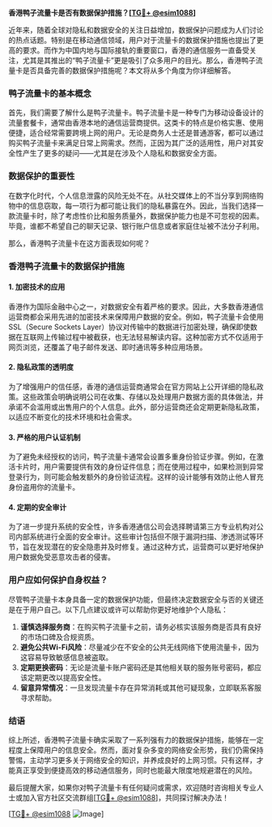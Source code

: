 **香港鸭子流量卡是否有数据保护措施？[[TG💪+ @esim1088](https://t.me/s/esim1088)]**

近年来，随着全球对隐私和数据安全的关注日益增加，数据保护问题成为人们讨论的热点话题。特别是在移动通信领域，用户对于流量卡的数据保护措施也提出了更高的要求。而作为中国内地与国际接轨的重要窗口，香港的通信服务一直备受关注，尤其是其推出的“鸭子流量卡”更是吸引了众多用户的目光。那么，香港鸭子流量卡是否具备完善的数据保护措施呢？本文将从多个角度为你详细解答。

### 鸭子流量卡的基本概念

首先，我们需要了解什么是鸭子流量卡。鸭子流量卡是一种专门为移动设备设计的流量套餐卡，通常由香港本地的通信运营商提供。这类卡的特点是价格实惠、使用便捷，适合经常需要跨境上网的用户。无论是商务人士还是普通游客，都可以通过购买鸭子流量卡来满足日常上网需求。然而，正因为其广泛的适用性，用户对其安全性产生了更多的疑问——尤其是在涉及个人隐私和数据安全方面。

### 数据保护的重要性

在数字化时代，个人信息泄露的风险无处不在。从社交媒体上的不当分享到网络购物中的信息窃取，每一项行为都可能让我们的隐私暴露在外。因此，当我们选择一款流量卡时，除了考虑性价比和服务质量外，数据保护能力也是不可忽视的因素。毕竟，谁都不希望自己的聊天记录、银行账户信息或者家庭住址被不法分子利用。

那么，香港鸭子流量卡在这方面表现如何呢？

### 香港鸭子流量卡的数据保护措施

#### 1. **加密技术的应用**
香港作为国际金融中心之一，对数据安全有着严格的要求。因此，大多数香港通信运营商都会采用先进的加密技术来保障用户数据的安全。例如，鸭子流量卡会使用SSL（Secure Sockets Layer）协议对传输中的数据进行加密处理，确保即使数据在互联网上传输过程中被截获，也无法轻易解读内容。这种加密方式不仅适用于网页浏览，还覆盖了电子邮件发送、即时通讯等多种应用场景。

#### 2. **隐私政策的透明度**
为了增强用户的信任感，香港的通信运营商通常会在官方网站上公开详细的隐私政策。这些政策会明确说明公司在收集、存储以及处理用户数据方面的具体做法，并承诺不会滥用或出售用户的个人信息。此外，部分运营商还会定期更新隐私政策，以适应不断变化的技术环境和社会需求。

#### 3. **严格的用户认证机制**
为了避免未经授权的访问，鸭子流量卡通常会设置多重身份验证步骤。例如，在激活卡片时，用户需要提供有效的身份证件信息；而在使用过程中，如果检测到异常登录行为，则可能会触发额外的身份验证流程。这样的设计能够有效防止他人冒充身份盗用你的流量卡。

#### 4. **定期的安全审计**
为了进一步提升系统的安全性，许多香港通信公司会选择聘请第三方专业机构对公司内部系统进行全面的安全审计。这些审计包括但不限于漏洞扫描、渗透测试等环节，旨在发现潜在的安全隐患并及时修复。通过这种方式，运营商可以更好地保护用户数据免受恶意攻击者的侵害。

### 用户应如何保护自身权益？

尽管鸭子流量卡本身具备一定的数据保护功能，但最终决定数据安全与否的关键还是在于用户自己。以下几点建议或许可以帮助你更好地维护个人隐私：

1. **谨慎选择服务商**：在购买鸭子流量卡之前，请务必核实该服务商是否具有良好的市场口碑及合规资质。
2. **避免公共Wi-Fi风险**：尽量减少在不安全的公共无线网络下使用流量卡，因为这容易导致敏感信息被盗取。
3. **定期更换密码**：无论是流量卡账户密码还是其他相关联的服务账号密码，都应该定期更改以提高安全性。
4. **留意异常情况**：一旦发现流量卡存在异常消耗或其他可疑现象，立即联系客服寻求帮助。

### 结语

综上所述，香港鸭子流量卡确实采取了一系列强有力的数据保护措施，能够在一定程度上保障用户的信息安全。然而，面对复杂多变的网络安全形势，我们仍需保持警惕，主动学习更多关于网络安全的知识，并养成良好的上网习惯。只有这样，才能真正享受到便捷高效的移动通信服务，同时也能最大限度地规避潜在的风险。

最后提醒大家，如果你对鸭子流量卡有任何疑问或需求，欢迎随时咨询相关专业人士或加入官方社区交流群组[[TG💪+ @esim1088](https://t.me/s/esim1088)]，共同探讨解决办法！

[[TG💪+ @esim1088](https://t.me/s/esim1088) ![Image](https://i.postimg.cc/4NQfJmqS/Snipaste-2025-05-13-00-14-12.png)]